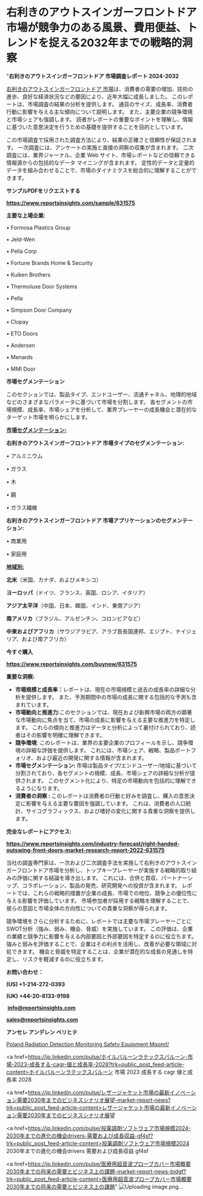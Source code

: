 # 右利きのアウトスインガーフロントドア市場が競争力のある風景、費用便益、トレンドを捉える2032年までの戦略的洞察

"<strong>右利きのアウトスインガーフロントドア 市場調査レポート 2024-2032</strong>

<a href=https://www.reportsinsights.com/sample/631575>右利きのアウトスインガーフロントドア 市場</a>は、消費者の需要の増加、技術の進歩、良好な経済状況などの要因により、近年大幅に成長しました。 このレポートは、市場調査の結果の分析を提供します。 通貨のサイズ、成長率、消費者行動に影響を与える主な傾向について説明します。 また、主要企業の競争環境と市場シェアも強調します。 読者がレポートの重要なポイントを理解し、情報に基づいた意思決定を行うための基礎を提供することを目的としています。

この市場調査で採用された調査方法により、結果の正確さと信頼性が保証されます。 一次調査には、アンケートの実施と直接の洞察の収集が含まれます。 二次調査には、業界ジャーナル、企業 Web サイト、市場レポートなどの信頼できる情報源からの包括的なデータ マイニングが含まれます。 定性的データと定量的データを組み合わせることで、市場のダイナミクスを総合的に理解することができます。

<strong><b>サンプルPDFをリクエストする</b></strong>

<a href=https://www.reportsinsights.com/sample/631575><strong><u>https://www.reportsinsights.com/sample/631575</u></strong></a>

<strong>主要な上場企業:</strong>

• Formosa Plastics Group

• Jeld-Wen

• Pella Corp

• Fortune Brands Home & Security

• Kuiken Brothers

• Thermoluxe Door Systems

• Pella

• Simpson Door Company

• Clopay

• ETO Doors

• Andersen

• Menards

• MMI Door

<strong>市場セグメンテーション</strong>

このセクションでは、製品タイプ、エンドユーザー、流通チャネル、地理的地域などのさまざまなパラメータに基づいて市場を分割します。 各セグメントの市場規模、成長率、市場シェアを分析して、業界プレーヤーの成長機会と潜在的なターゲット市場を明らかにします。

<strong><u>市場セグメンテーション</u></strong><strong><u>:</u></strong>

<strong>右利きのアウトスインガーフロントドア 市場タイプのセグメンテーション:</strong>

• アルミニウム

• ガラス

• 木

• 鋼

• ガラス繊維

<strong>右利きのアウトスインガーフロントドア 市場アプリケーションのセグメンテーション:</strong>

• 商業用

• 家庭用

<strong><u>地域別</u></strong><strong><u>:</u></strong>

<strong>北米</strong>（米国、カナダ、およびメキシコ）

<strong>ヨーロッパ</strong>（ドイツ、フランス、英国、ロシア、イタリア）

<strong>アジア太平洋</strong>（中国、日本、韓国、インド、東南アジア）

<strong>南アメリカ</strong>（ブラジル、アルゼンチン、コロンビアなど）

<strong>中東およびアフリカ</strong>（サウジアラビア、アラブ首長国連邦、エジプト、ナイジェリア、および南アフリカ）

<strong>今すぐ購入</strong>

<a href=https://www.reportsinsights.com/buynow/631575><strong><u>https://www.reportsinsights.com/buynow/631575</u></strong></a>

<strong>重要な洞察:</strong>
<ul>
  <li><strong>市場規模と成長率：</strong>レポートは、現在の市場規模と過去の成長率の詳細な分析を提供します。 また、予測期間中の市場の成長に関する包括的な予測も含まれています。</li>
  <li><strong>市場動向と推進力:</strong>このセクションでは、現在および新興市場の両方の顕著な市場動向に焦点を当て、市場の成長に影響を与える主要な推進力を特定します。 これらの傾向と推進力はデータと分析によって裏付けられており、読者はその影響を明確に理解できます。</li>
  <li><strong>競争環境</strong>: このレポートは、業界の主要企業のプロフィールを示し、競争環境の詳細な評価を提供します。 これには、市場シェア、戦略、製品ポートフォリオ、および最近の開発に関する情報が含まれます。</li>
  <li><strong>市場セグメンテーション: </strong>市場は製品タイプ/エンドユーザー/地域に基づいて分割されており、各セグメントの規模、成長、市場シェアの詳細な分析が提供されます。 このセグメント化により、特定の市場動向を包括的に理解できるようになります。</li>
  <li><strong>消費者の洞察 : </strong>このレポートは消費者の行動と好みを調査し、購入の意思決定に影響を与える主要な要因を強調しています。 これは、消費者の人口統計、サイコグラフィックス、および嗜好の変化に関する貴重な洞察を提供します。</li>
</ul>
<strong>完全なレポートにアクセス:</strong>

<a href=https://www.reportsinsights.com/industry-forecast/right-handed-outswing-front-doors-market-research-report-2022-631575><strong><u><b>https://www.reportsinsights.com/industry-forecast/right-handed-outswing-front-doors-market-research-report-2022-631575</b></u></strong></a>

当社の調査専門家は、一次および二次調査手法を実施して右利きのアウトスインガーフロントドア市場を分析し、トップキープレーヤーが実施する戦略的取り組みの評価に関する結論を導き出します。 これには、合併と買収、パートナーシップ、コラボレーション、製品の発売、研究開発への投資が含まれます。 レポートでは、これらの戦略的措置が企業の成長、市場での地位、競争上の優位性に与える影響を評価しています。 市場参加者が採用する戦略を理解することで、彼らの意図と市場全体の方向性についての貴重な洞察が得られます。

競争環境をさらに分析するために、レポートでは主要な市場プレーヤーごとにSWOT分析（強み、弱み、機会、脅威）を実施しています。 この評価は、企業の業績と競争力に影響を与える内部要因と外部要因を特定するのに役立ちます。 強みと弱みを評価することで、企業はその利点を活用し、改善が必要な領域に対処できます。 機会と脅威を特定することは、企業が潜在的な成長の見通しを特定し、リスクを軽減するのに役立ちます。

<strong>お問い合わせ：</strong>

<strong>(US) +1-214-272-0393</strong>

<strong>(UK) +44-20-8133-9198</strong>

<strong> </strong><a href=info@reportsinsights.com><strong><u>info@reportsinsights.com</u></strong></a>

<a href=sales@reportsinsights.com><strong><u>sales@reportsinsights.com</u></strong></a>

<strong>アンセレ アンデレン ベリヒテ</strong>

<a href=https://www.linkedin.com/pulse/poland-radiation-detection-monitoring-safety-equipment-mqomf/>Poland Radiation Detection Monitoring Safety Equipment Mqomf/</a>

<a href=https://jp.linkedin.com/pulse/ホイルバルーンラテックスバルーン-市場-2023-成長する-cagr-値と成長率-2028?trk=public_post_feed-article-content>ホイルバルーンラテックスバルーン 市場 2023 成長する cagr 値と成長率 2028</a>

<a href=https://jp.linkedin.com/pulse/レザージャケット市場の最新イノベーション需要2030年までのビジネスシナリオ展望-market-report-news?trk=public_post_feed-article-content>レザージャケット市場の最新イノベーション需要2030年までのビジネスシナリオ展望</a>

<a href=https://jp.linkedin.com/pulse/投薬調剤ソフトウェア市場規模2024-2030年までの進化の機会drivers-需要および成長収益-gf4sf?trk=public_post_feed-article-content>投薬調剤ソフトウェア市場規模2024 2030年までの進化の機会drivers 需要および成長収益 gf4sf</a>

<a href=https://jp.linkedin.com/pulse/医療用超音波プローブカバー市場概要2030年までの将来の需要とビジネス上の課題-market-report-news-bidgf?trk=public_post_feed-article-content>医療用超音波プローブカバー市場概要2030年までの将来の需要とビジネス上の課題</a>"
![Uploading image.png…]()
